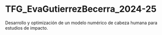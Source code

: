 # TFG_EvaGutierrezBecerra_2024-25
Desarrollo y optimización de un modelo numérico de cabeza humana para estudios de impacto.
